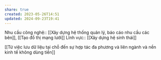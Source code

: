 ```yaml
---
share: true
created: 2023-05-26T14:51
updated: 2024-09-23T19:41
---
```

Nhu cầu công nghệ:: [[Xây dựng hệ thống quản lý, báo cáo nhu cầu các bên]], [[Tạo đồ thị mạng lưới]]
Lĩnh vực:: [[Xây dựng hệ sinh thái]]

[[Từ việc lưu dữ liệu tại chỗ đến sự hợp tác đa phương và liên ngành và nền kinh tế không dùng tiền]]